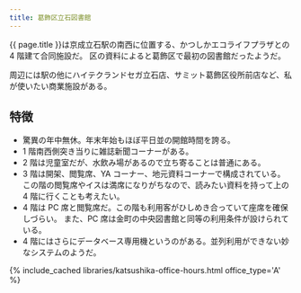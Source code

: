 ```yaml
---
title: 葛飾区立石図書館
---
```


{{ page.title }}は京成立石駅の南西に位置する、かつしかエコライフプラザとの 4 階建て合同施設だ。
区の資料によると葛飾区で最初の図書館だったようだ。

周辺には駅の他にハイテクランドセガ立石店、サミット葛飾区役所前店など、私が使いたい商業施設がある。

## 特徴

* 驚異の年中無休。年末年始もほぼ平日並の開館時間を誇る。
* 1 階南西側突き当りに雑誌新聞コーナーがある。
* 2 階は児童室だが、水飲み場があるので立ち寄ることは普通にある。
* 3 階は開架、閲覧席、YA コーナー、地元資料コーナーで構成されている。
  この階の閲覧席やイスは満席になりがちなので、読みたい資料を持って上の 4 階に行くことも考えたい。
* 4 階は PC 席と閲覧席だ。この階も利用客がひしめき合っていて座席を確保しづらい。
  また、PC 席は金町の中央図書館と同等の利用条件が設けられている。
* 4 階にはさらにデータベース専用機というのがある。並列利用ができない妙なシステムのようだ。

{% include_cached libraries/katsushika-office-hours.html office_type='A' %}
